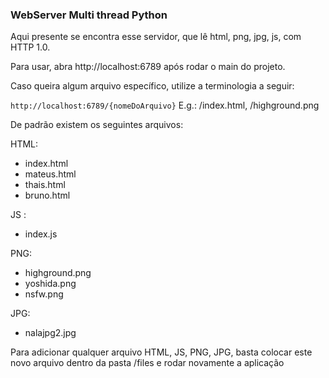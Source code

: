 ### WebServer Multi thread Python


Aqui presente se encontra esse servidor, que lê html, png, jpg, js, com HTTP 1.0.

Para usar, abra http://localhost:6789 após rodar o main do projeto.

Caso queira algum arquivo específico, utilize a terminologia a seguir:

`http://localhost:6789/{nomeDoArquivo}` E.g.: /index.html, /highground.png

De padrão existem os seguintes arquivos:

HTML:
 * index.html
 * mateus.html
 * thais.html
 * bruno.html

JS :
 * index.js

PNG:
 * highground.png
 * yoshida.png
 * nsfw.png

JPG:
 * nalajpg2.jpg

Para adicionar qualquer arquivo HTML, JS, PNG, JPG, basta colocar este novo arquivo dentro da pasta /files e rodar novamente a aplicação 

